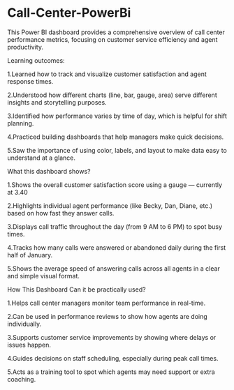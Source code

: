 # Call-Center-PowerBi
This Power BI dashboard provides a comprehensive overview of call center performance metrics, focusing on customer service efficiency and agent productivity. 


Learning outcomes:

1.Learned how to track and visualize customer satisfaction and agent response times.

2.Understood how different charts (line, bar, gauge, area) serve different insights and storytelling purposes.

3.Identified how performance varies by time of day, which is helpful for shift planning.

4.Practiced building dashboards that help managers make quick decisions.

5.Saw the importance of using color, labels, and layout to make data easy to understand at a glance.



What this dashboard shows?

1.Shows the overall customer satisfaction score using a gauge — currently at 3.40

2.Highlights individual agent performance (like Becky, Dan, Diane, etc.) based on how fast they answer calls.

3.Displays call traffic throughout the day (from 9 AM to 6 PM) to spot busy times.

4.Tracks how many calls were answered or abandoned daily during the first half of January.

5.Shows the average speed of answering calls across all agents in a clear and simple visual format.



How This Dashboard Can it be practically used?

1.Helps call center managers monitor team performance in real-time.

2.Can be used in performance reviews to show how agents are doing individually.

3.Supports customer service improvements by showing where delays or issues happen.

4.Guides decisions on staff scheduling, especially during peak call times.

5.Acts as a training tool to spot which agents may need support or extra coaching.
